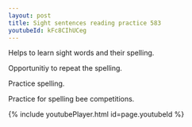 ```yaml
---
layout: post
title: Sight sentences reading practice 583
youtubeId: kFc8CIhUCeg
---
```

 
 
Helps to learn sight words and their spelling.

Opportunitiy to repeat the spelling. 

Practice spelling. 
 
Practice for spelling bee competitions. 
 
{% include youtubePlayer.html id=page.youtubeId %}
 
 
